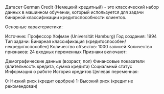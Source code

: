 Датасет German Credit (Немецкий кредитный) - это классический набор данных в машинном обучении, который используется для задачи бинарной классификации кредитоспособности клиентов.

Основные характеристики:

Источник: Профессор Хофман (Universität Hamburg)
Год создания: 1994
Тип задачи: Бинарная классификация (кредитоспособен/некредитоспособен)
Количество объектов: 1000 записей
Количество признаков: 24 входных переменных
Признаки включают:

Демографические данные (возраст, пол)
Финансовые показатели (длительность кредита, сумма кредита)
Социальный статус
Информация о работе
История кредитов
Целевая переменная:

0: Низкий риск (кредит одобрен)
1: Высокий риск (кредит не рекомендован)